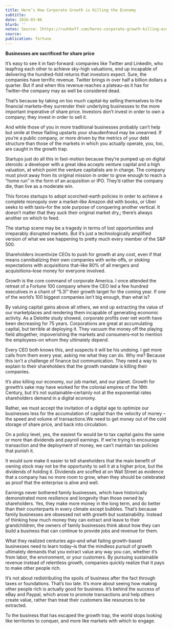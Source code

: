 ```yaml
---
title: Here’s How Corporate Growth is Killing the Economy
subtitle: 
date: 2016-03-06
blurb: ''
notes: Source: [https://rushkoff.com/heres-corporate-growth-killing-economy/](https://rushkoff.com/heres-corporate-growth-killing-economy/ https://rushkoff.com/heres-corporate-growth-killing-economy/)
source: 
publication: fortune
---
```


**Businesses are sacrificed for share price**

It’s easy to see it in fast-forward: companies like Twitter and LinkedIn, who leapfrog each other to achieve sky-high valuations, end up incapable of delivering the hundred-fold returns that investors expect. Sure, the companies have terrific revenue. Twitter brings in over half a billion dollars a quarter. But if and when this revenue reaches a plateau–as it has for Twitter–the company may as well be considered dead.

That’s because by taking on too much capital–by selling themselves to the financial markets–they surrender their underlying businesses to the more important imperative of share price. Investors don’t invest in order to own a company; they invest in order to sell it.

And while those of you in more traditional businesses probably can’t help but smile at these flailing upstarts your shaudenfreud may be unearned. If you’re a public company, or more driven by the metrics of your debt structure than those of the markets in which you actually operate, you, too, are caught in the growth trap.

Startups just do all this in fast-motion because they’re pumped up on digital steroids: a developer with a great idea accepts venture capital and a high valuation, at which point the venture capitalists are in charge. The company must pivot away from its original mission in order to grow enough to reach a “home run” in the form of an acquisition or IPO. They’d rather the company die, than live as a moderate win.

This forces startups to adopt scorched-earth policies in order to achieve a complete monopoly over a market–like Amazon did with books, or Uber seeks to with taxis–for the sole purpose of conquering another vertical. It doesn’t matter that they suck their original market dry,; there’s always another on which to feed.

The startup scene may be a tragedy in terms of lost opportunities and irreparably disrupted markets. But it’s just a technologically amplified version of what we see happening to pretty much every member of the S&P 500.

Shareholders incentivize CEOs to push for growth at any cost, even if that means cannibalizing their own companies with write-offs, or stoking expectations with acquisitions that–like 80% of all mergers and acquisitions–lose money for everyone involved.

Growth is the core command of corporate America. I once attended the retreat of a Fortune 100 company where the CEO led a few hundred executives in a chant of “5.3!” their growth target for the coming year. If one of the world’s 100 biggest companies isn’t big enough, than what is?

By valuing capital gains above all others, we end up extracting the value of our marketplaces and rendering them incapable of generating economic activity. As a Deloitte study showed, corporate profits over net worth have been decreasing for 75 years. Corporations are great at accumulating capital, but terrible at deploying it. They vacuum the money off the playing field altogether, impoverishing the markets and consumers–not to mention the employees–on whom they ultimately depend.

Every CEO both knows this, and suspects it will be his undoing. I get more calls from them every year, asking me what they can do. Why me? Because this isn’t a challenge of finance but communication. They need a way to explain to their shareholders that the growth mandate is killing their companies.

It’s also killing our economy, our job market, and our planet. Growth for growth’s sake may have worked for the colonial empires of the 16th Century, but it’s not sustainable–certainly not at the exponential rates shareholders demand in a digital economy.

Rather, we must accept the invitation of a digital age to optimize our businesses less for the accumulation of capital than the velocity of money – the speed and volume of transactions.We need to get money out of the cold storage of share price, and back into circulation.

On a policy level, yes, the easiest fix would be to tax capital gains the same or more than dividends and payroll earnings. If we’re trying to encourage transaction and the deployment of money, we can’t maintain tax policies that punish it.

It would sure make it easier to tell shareholders that the main benefit of owning stock may not be the opportunity to sell it at a higher price, but the dividends of holding it. Dividends are scoffed at on Wall Street as evidence that a company has no more room to grow, when they should be celebrated as proof that the enterprise is alive and well.

Earnings never bothered family businesses, which have historically demonstrated more resilience and longevity than those owned by shareholders. Yes, they make more money in the long term, and do better than their counterparts in every climate except bubbles. That’s because family businesses are obsessed not with growth but sustainability. Instead of thinking how much money they can extract and leave to their grandchildren, the owners of family businesses think about how they can build a business that can continue to provide jobs and revenue for them.

What they realized centuries ago–and what failing growth-based businesses need to learn today–is that the mindless pursuit of growth ultimately demands that you extract value any way you can, whether it’s from labor, the environment, or your customers. By pursuing sustainable revenue instead of relentless growth, companies quickly realize that it pays to make other people rich.

It’s not about redistributing the spoils of business after the fact through taxes or foundations. That’s too late. It’s more about seeing how making other people rich is actually good for business. It’s behind the success of eBay and Paypal, which arose to promote transactions and help others create value, rather than treat their customers like resources to be extracted.

To the business that has escaped the growth trap, the world stops looking like territories to conquer, and more like markets with which to engage.
